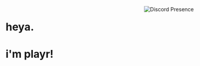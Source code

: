 <a href="https://discord.com/users/735162090880237619">
  <img src="https://lanyard.cnrad.dev/api/735162090880237619" align="right" alt="Discord Presence">
</a>

# heya.
# i'm playr!
<!--
**playr-lol/playr-lol** is a ✨ _special_ ✨ repository because its `README.md` (this file) appears on your GitHub profile.

Here are some ideas to get you started:

- 🔭 I’m currently working on ...
- 🌱 I’m currently learning ...
- 👯 I’m looking to collaborate on ...
- 🤔 I’m looking for help with ...
- 💬 Ask me about ...
- 📫 How to reach me: ...
- 😄 Pronouns: ...
- ⚡ Fun fact: ...
-->
